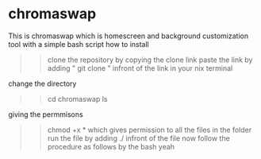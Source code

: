 # chromaswap
This is chromaswap which is homescreen and background customization tool with a simple bash script
how to install
>> clone the repository by copying the clone link
>> paste the link by adding " git clone " infront of the link in your nix terminal

change the directory
>> cd chromaswap
>> ls

giving the permmisons
>> chmod +x *
which gives permission to all the files in the folder
 run the file by adding ./ infront of the file
now follow the procedure as follows by the bash
yeah
